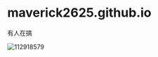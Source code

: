 # maverick2625.github.io
有人在搞

![112918579](https://user-images.githubusercontent.com/112918579/196330854-329e4b45-5d56-462c-bc17-1099ee5edbbb.jpg)
